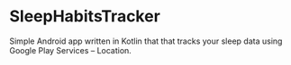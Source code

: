 # SleepHabitsTracker
Simple Android app written in Kotlin that that tracks your sleep data using Google Play Services – Location.
